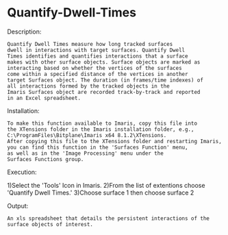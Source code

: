 # Quantify-Dwell-Times

Description:

	Quantify Dwell Times measure how long tracked surfaces 
	dwell in interactions with target surfaces. Quantify Dwell
	Times identifies and quantifies interactions that a surface
	makes with other surface objects. Surface objects are marked as
	interacting based on whether the vertices of the surfaces 
	come within a specified distance of the vertices in another 
	target Surfaces object. The duration (in frames/time indexes) of 
	all interactions formed by the tracked objects in the 
	Imaris Surfaces object are recorded track-by-track and reported 
	in an Excel spreadsheet.

Installation:

	To make this function available to Imaris, copy this file into 
	the XTensions folder in the Imaris installation folder, e.g., 
	C:\ProgramFiles\Bitplane\Imaris x64 8.1.2\XTensions.
	After copying this file to the XTensions folder and restarting Imaris, 
	you can find this function in the 'Surfaces Function' menu, 
	as well as in the 'Image Processing' menu under the 
	Surfaces Functions group.

Execution:

1)Select the 'Tools' Icon in Imaris.
2)From the list of extentions choose 'Quantify Dwell Times.'
3)Choose surface 1 then choose surface 2


Output:

	An xls spreadsheet that details the persistent interactions of the 
	surface objects of interest.
